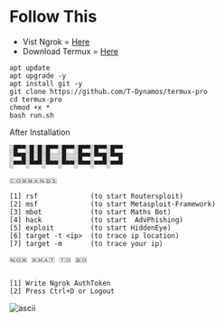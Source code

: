 # Follow This
* Vist Ngrok = [Here](https://ngrok.com/)
* Download Termux = [Here](https://f-droid.org/repo/com.termux_113.apk)
```
apt update
apt upgrade -y
apt install git -y
git clone https://github.com/T-Dynamos/termux-pro
cd termux-pro
chmod +x *
bash run.sh
```
After Installation
```
░█▀▀░█░█░█▀▀░█▀▀░█▀▀░█▀▀░█▀▀
░▀▀█░█░█░█░░░█░░░█▀▀░▀▀█░▀▀█
░▀▀▀░▀▀▀░▀▀▀░▀▀▀░▀▀▀░▀▀▀░▀▀▀

🇨​​​​​🇴​​​​​🇲​​​​​🇲​​​​​🇦​​​​​🇳​​​​​🇩​​​​​🇸​​​​​

[1] rsf             (to start Routersploit)
[2] msf             (to start Metasploit-Framework)
[3] mbot            (to start Maths Bot)
[4] hack            (to start  AdvPhishing)
[5] exploit         (to start HiddenEye)
[6] target -t <ip>  (to trace ip location)
[7] target -m       (to trace your ip)

🇳​​​​​🇴​​​​​🇼​​​​​ 🇼​​​​​🇭​​​​​🇦​​​​​🇹​​​​​ 🇹​​​​​🇴​​​​​ 🇩​​​​​🇴​​​​​


[1] Write Ngrok AuthToken
[2] Press Ctrl+D or Logout
```
![ascii](https://github.com/T-Dynamos/termux-pro/raw/main/Screenshot_2021-06-11-16-38-19-263_com.termux.jpg)



